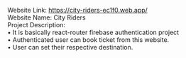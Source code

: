 Website Link: https://city-riders-ec1f0.web.app/ <br/>
Website Name: City Riders <br/>
Project Description: <br/>
•	It is basically react-router firebase authentication project <br/>
•	Authenticated user can book ticket from this website.<br/>
•	User can set their respective destination. 

